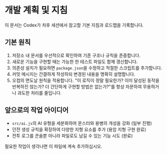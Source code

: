 # 개발 계획 및 지침

이 문서는 Codex가 차후 세션에서 참고할 기본 지침과 로드맵을 기록합니다.

## 기본 원칙
1. 저장소 내 문서를 우선적으로 확인하여 기존 구조나 규칙을 존중합니다.
2. 새로운 기능을 구현할 때는 가능한 한 테스트 파일도 함께 갱신합니다.
3. 의존성 설치가 필요하면 `package.json`을 수정하고 적절한 스크립트를 추가합니다.
4. 커밋 메시지는 간결하게 작성하되 변경된 내용을 명확히 설명합니다.
5. 오컴의 면도날 원칙을 적용합니다. "이 로직이 정말 필요한가? 이미 달성된 동작을 반복하진 않는가? 더 간단하게 구현할 방법은 없는가?"를 항상 자문하여 무용하거나 과도한 처리를 줄입니다.

## 앞으로의 작업 아이디어
- `src/ai.js`의 AI 유형을 세분화하여 몬스터와 용병의 개성을 강화 (일부 진행)
- 던전 생성 규칙을 확장하여 다양한 지형 요소를 추가 (용암 지형 구현 완료)
- 전투 로그를 콘솔뿐 아니라 파일로도 남길 수 있는 기능 시도 (완료)

필요한 작업이 생각나면 이 파일에 계속 추가하십시오.
